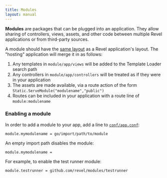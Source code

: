 ```yaml
---
title: Modules
layout: manual
---
```


**Modules** are packages that can be plugged into an application. They allow sharing of controllers, views, assets, and 
other code between multiple Revel applications or from third-party sources.

A module should have the [same layout](organization.html#DefaultLayout) as a Revel application's layout. The "hosting" application will merge it in as follows:

1. Any templates in `module/app/views` will be added to the Template Loader search path
2. Any controllers in `module/app/controllers` will be treated as if they were in your application
3. The assets are made available, via a route action of the form `Static.ServeModule("modulename","public")`
4. Routes can be included in your application with a route line of `module:modulename`

### Enabling a module

In order to add a module to your app, add a line to [`conf/app.conf`](appconf.html):

	module.mymodulename = go/import/path/to/module

An empty import path disables the module:

	module.mymodulename =

For example, to enable the test runner module:

	module.testrunner = github.com/revel/modules/testrunner
